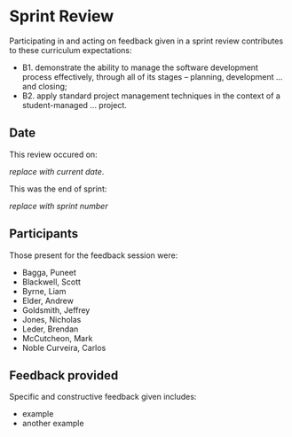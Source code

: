 # Sprint Review

Participating in and acting on feedback given in a sprint review contributes to these curriculum expectations:

* B1. 	demonstrate the ability to manage the software development process effectively, through all of its stages – planning, development ... and closing;
* B2. 	apply standard project management techniques in the context of a student-managed ... project.

## Date

This review occured on:

*replace with current date*.

This was the end of sprint:

*replace with sprint number*

## Participants

Those present for the feedback session were:

* Bagga, Puneet
* Blackwell, Scott
* Byrne, Liam
* Elder, Andrew
* Goldsmith, Jeffrey
* Jones, Nicholas
* Leder, Brendan
* McCutcheon, Mark
* Noble Curveira, Carlos

## Feedback provided

Specific and constructive feedback given includes:

* example
* another example
